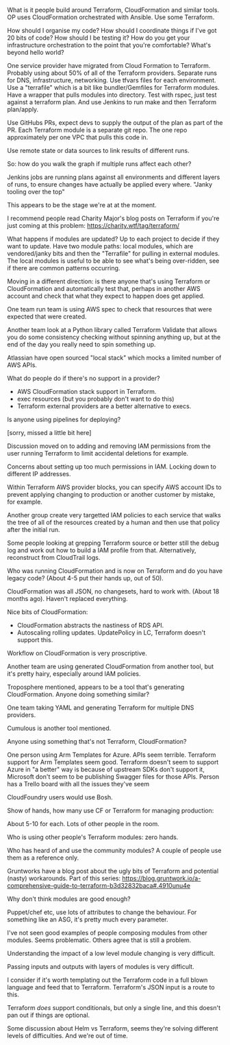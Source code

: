 What is it people build around Terraform, CloudFormation and similar
tools.
OP uses CloudFormation orchestrated with Ansible. Use some Terraform.

How should I organise my code? How should I coordinate things if I've
got 20 bits of code? How should I be testing it?
How do you get your infrastructure orchestration to the point that
you're comfortable?
What's beyond hello world?

One service provider have migrated from Cloud Formation to
Terraform. Probably using about 50% of all of the Terraform providers.
Separate runs for DNS, infrastructure, networking.
Use tfvars files for each environment.
Use a "terrafile" which is a bit like bundler/Gemfiles for Terraform
modules. Have a wrapper that pulls modules into directory.
Test with rspec, just test against a terraform plan. And use
Jenkins to run make and then Terraform plan/apply.

Use GitHubs PRs, expect devs to supply the output of the plan as part
of the PR.
Each Terraform module is a separate git repo. The one repo
approximately per one VPC that pulls this code in.

Use remote state or data sources to link results of different runs.

So: how do you walk the graph if multiple runs affect each other?

Jenkins jobs are running plans against all environments and different
layers of runs, to ensure changes have actually be applied every
where. "Janky tooling over the top"

This appears to be the stage we're at at the moment.

I recommend people read Charity Major's blog posts on Terraform if
you're just coming at this problem: https://charity.wtf/tag/terraform/

What happens if modules are updated? Up to each project to decide if
they want to update.
Have two module paths: local modules, which are vendored/janky bits
and then the "Terrafile" for pulling in external modules.
The local modules is useful to be able to see what's being
over-ridden, see if there are common patterns occurring.

Moving in a different direction: is there anyone that's using
Terraform or CloudFormation and automatically test that, perhaps in
another AWS account and check that what they expect to happen does get
applied.

One team run team is using AWS spec to check that resources that were
expected that were created.

Another team look at a Python library called Terraform Validate that
allows you do some consistency checking without spinning anything up,
but at the end of the day you really need to spin something up.

Atlassian have open sourced "local stack" which mocks a limited number
of AWS APIs.

What do people do if there's no support in a provider?

- AWS CloudFormation stack support in Terraform.
- exec resources (but you probably don't want to do this)
- Terraform external providers are a better alternative to execs.

Is anyone using pipelines for deploying?

[sorry, missed a little bit here]

Discussion moved on to adding and removing IAM permissions from the
user running Terraform to limit accidental deletions for example.

Concerns about setting up too much permissions in IAM. Locking down to
different IP addresses.

Within Terraform AWS provider blocks, you can specify AWS account IDs
to prevent applying changing to production or another customer by
mistake, for example.

Another group create very targetted IAM policies to each service that
walks the tree of all of the resources created by a human and then use
that policy after the initial run.

Some people looking at grepping Terraform source or better still the
debug log and work out how to build a IAM profile from that.
Alternatively, reconstruct from CloudTrail logs.

Who was running CloudFormation and is now on Terraform and do you have
legacy code? (About 4-5 put their hands up, out of 50).

CloudFormation was all JSON, no changesets, hard to work with. (About
18 months ago). Haven't replaced everything.

Nice bits of CloudFormation:
- CloudFormation abstracts the nastiness of RDS API.
- Autoscaling rolling updates. UpdatePolicy in LC, Terraform doesn't
  support this.

Workflow on CloudFormation is very proscriptive.

Another team are using generated CloudFormation from another tool, but
it's pretty hairy, especially around IAM policies.

Troposphere mentioned, appears to be a tool that's generating
CloudFormation. Anyone doing something similar?

One team taking YAML and generating Terraform for multiple DNS
providers.

Cumulous is another tool mentioned.

Anyone using something that's not Terraform, CloudFormation?

One person using Arm Templates for Azure. APIs seem terrible.
Terraform support for Arm Templates seem good. Terraform doesn't seem
to support Azure in "a better" way is because of upstream SDKs don't
support it, Microsoft don't seem to be publishing Swagger files for
those APIs. Person has a Trello board with all the issues they've seem

CloudFoundry users would use Bosh.

Show of hands, how many use CF or Terraform for managing production:

About 5-10 for each. Lots of other people in the room.

Who is using other people's Terraform modules: zero hands.

Who has heard of and use the community modules? A couple of people use
them as a reference only.

Gruntworks have a blog post about the ugly bits of Terraform and
potential (nasty) workarounds. Part of this series:
https://blog.gruntwork.io/a-comprehensive-guide-to-terraform-b3d32832baca#.4910unu4e

Why don't think modules are good enough?

Puppet/chef etc, use lots of attributes to change the behaviour.
For something like an ASG, it's pretty much every parameter.

I've not seen good examples of people composing modules from other
modules. Seems problematic. Others agree that is still a problem.

Understanding the impact of a low level module changing is very
difficult.

Passing inputs and outputs with layers of modules is very difficult.

I consider if it's worth templating out the Terraform code in a full
blown language and feed that to Terraform. Terraform's JSON input is a
route to this.

Terraform _does_ support conditionals, but only a single line, and
this doesn't pan out if things are optional.

Some discussion about Helm vs Terraform, seems they're solving
different levels of difficulties. And we're out of time.

